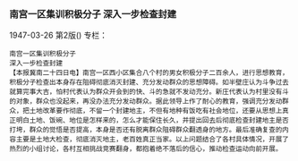 ### 南宫一区集训积极分子  深入一步检查封建

1947-03-26
第2版()
专栏：

    南宫一区集训积极分子
    深入一步检查封建
    【本报冀南二十四日电】南宫一区西小区集合八个村的男女积极分子二百余人，进行思想教育，积极分子检查出本身存在阻碍彻底消灭封建、充分发动群众的思想障碍。如半壁庄认为斗争过去就算完事大吉，怕村代表认为群众开会到的快、斗的急就不发动充分。新庄代表认为村里没有斗的对象，群众也没起来，再没办法充分发动群众。据此领导上作了耐心的教育，强调充分发动群众，把土地改革要作彻底，不留一个封建地主，不但有地种有饭吃有社会地位，还要从思想上真正明白土地、饭碗、地位是怎样来的，怎么才能保住长久，并提出回去后彻底检查封建地主是否打垮，群众的觉悟是否提高，本身是否还有脱离群众阻碍群众翻透身的地方。最后准确复查的内容主要是土地大检查，彻底消灭地主，老百姓真正当家。以上问题结合了各村具体情况，开展了热烈的小组讨论，各村互相挑战竞赛翻身，都抱着绝不落后的信心，推动检查运动向前开展。
